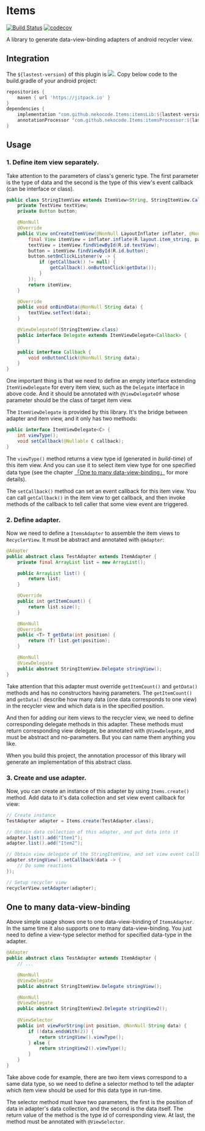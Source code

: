 # Items
[![Build Status](https://travis-ci.com/nekocode/Items.svg?branch=master)](https://travis-ci.com/nekocode/Items) [![codecov](https://codecov.io/gh/nekocode/Items/branch/master/graph/badge.svg)](https://codecov.io/gh/nekocode/Items)

A library to generate data-view-binding adapters of android recycler view.

## Integration

The `${lastest-version}` of this plugin is [![](https://jitpack.io/v/nekocode/Items.svg)](https://jitpack.io/#nekocode/Items). Copy below code to the build.gradle of your android project:

```gradle
repositories {
    maven { url 'https://jitpack.io' }
}
dependencies {
    implementation "com.github.nekocode.Items:itemsLib:${lastest-version}"
    annotationProcessor "com.github.nekocode.Items:itemsProcessor:${lastest-version}"
}
```

## Usage

### 1. Define item view separately.

Take attention to the parameters of class's generic type. The first parameter is the type of data and the second is the type of this view's event callback (can be interface or class).

```java
public class StringItemView extends ItemView<String, StringItemView.Callback> {
    private TextView textView;
    private Button button;

    @NonNull
    @Override
    public View onCreateItemView(@NonNull LayoutInflater inflater, @NonNull ViewGroup parent) {
        final View itemView = inflater.inflate(R.layout.item_string, parent, false);
        textView = itemView.findViewById(R.id.textView);
        button = itemView.findViewById(R.id.button);
        button.setOnClickListener(v -> {
            if (getCallback() != null) {
                getCallback().onButtonClick(getData());
            }
        });
        return itemView;
    }

    @Override
    public void onBindData(@NonNull String data) {
        textView.setText(data);
    }

    @ViewDelegateOf(StringItemView.class)
    public interface Delegate extends ItemViewDelegate<Callback> {
    }

    public interface Callback {
        void onButtonClick(@NonNull String data);
    }
}
```

One important thing is that we need to define an empty interface extending `ItemViewDelegate` for every item view, such as the `Delegate` interface in above code. And it should be annotated with `@ViewDelegateOf` whose parameter should be the class of target item view.

The `ItemViewDelegate` is provided by this library. It's the bridge between adapter and item view, and it only has two methods:

```java
public interface ItemViewDelegate<C> {
    int viewType();
    void setCallback(@Nullable C callback);
}
```

The `viewType()` method returns a view type id (generated in *build-time*) of this item view. And you can use it to select item view type for one specified data type (see the chapter [「One to many data-view-binding」](#one-to-many-data-view-binding) for more details).

The `setCallback()` method can set an event callback for this item view. You can call `getCallback()` in the item view to get callback, and then invoke methods of the callback to tell caller that some view event are triggered.

### 2. Define adapter.

Now we need to define a `ItemsAdapter` to assemble the item views to `RecyclerView`. It must be abstract and annotated with `@Adapter`:

```java
@Adapter
public abstract class TestAdapter extends ItemAdapter {
    private final ArrayList list = new ArrayList();

    public ArrayList list() {
        return list;
    }

    @Override
    public int getItemCount() {
        return list.size();
    }

    @NonNull
    @Override
    public <T> T getData(int position) {
        return (T) list.get(position);
    }

    @NonNull
    @ViewDelegate
    public abstract StringItemView.Delegate stringView();
}
```

Take attention that this adapter must override `getItemCount()` and `getData()` methods and has no constructors having parameters. The `getItemCount()` and `getData()` describe how many data (one data corresponds to one view) in the recycler view and which data is in the specified position.

And then for adding our item views to the recycler view, we need to define corresponding delegate methods in this adapter. These methods must return corresponding view delegate, be annotated with `@ViewDelegate`, and must be abstract and no-parameters. But you can name them anything you like.

When you build this project, the annotation processor of this library will generate an implementation of this abstract class.

### 3. Create and use adapter.

Now, you can create an instance of this adapter by using `Items.create()` method. Add data to it's data collection and set view event callback for view:

```java
// Create instance
TestAdapter adapter = Items.create(TestAdapter.class);

// Obtain data collection of this adapter, and put data into it
adapter.list().add("Item1");
adapter.list().add("Item2");

// Obtain view delegate of the StringItemView, and set view event callback for it
adapter.stringView().setCallback(data -> {
    // Do some reactions
});

// Setup recycler view
recyclerView.setAdapter(adapter);
```

## One to many data-view-binding

Above simple usage shows one to one data-view-binding of `ItemsAdapter`. In the same time it also supports one to many data-view-binding. You just need to define a view-type selector method for specified data-type in the adapter.

```java
@Adapter
public abstract class TestAdapter extends ItemAdapter {
    // ...

    @NonNull
    @ViewDelegate
    public abstract StringItemView.Delegate stringView();

    @NonNull
    @ViewDelegate
    public abstract StringItemView2.Delegate stringView2();
    
    @ViewSelector
    public int viewForString(int position, @NonNull String data) {
        if (!data.endsWith(2)) {
            return stringView().viewType();
        } else {
            return stringView2().viewType();
        }
    }
}
```

Take above code for example, there are two item views correspond to a same data type, so we need to define a selector method to tell the adapter which item view should be used for this data type in run-time.

The selector method must have two parameters, the first is the position of data in adapter's data collection, and the second is the data itself. The return value of the method is the type id of corresponding view. At last, the method must be annotated with `@ViewSelector`.
